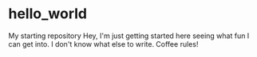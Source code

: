 # hello_world
My starting repository
Hey, I'm just getting started here seeing what fun I can get into. 
I don't know what else to write. Coffee rules!
